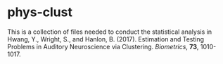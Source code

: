 # phys-clust

This is a collection of files needed to conduct the statistical analysis in 
Hwang, Y., Wright, S., and Hanlon, B. (2017). Estimation and Testing Problems in Auditory Neuroscience via Clustering. *Biometrics*,  **73**, 1010-1017.